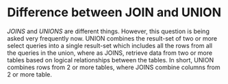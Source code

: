 # Difference between JOIN and UNION

*JOINS* and *UNIONS* are different things. However, this question is being asked very frequently now. UNION combines the result-set of two or more select queries into a single result-set which includes all the rows from all the queries in the union, where as JOINS, retrieve data from two or more tables based on logical relationships between the tables. In short, UNION combines rows from 2 or more tables, where JOINS combine columns from 2 or more table.
